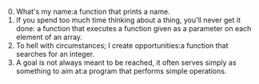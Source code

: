 0. What's my name:a function that prints a name.
1. If you spend too much time thinking about a thing, you'll never get it done: a function that executes a function given as a parameter on each element of an array.
2. To hell with circumstances; I create opportunities:a function that searches for an integer.
3. A goal is not always meant to be reached, it often serves simply as something to aim at:a program that performs simple operations.

